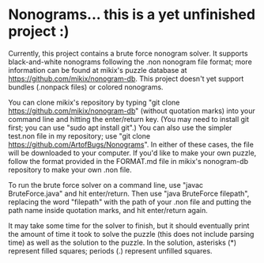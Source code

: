 # Nonograms... this is a yet unfinished project :)

Currently, this project contains a brute force nonogram solver. It supports
black-and-white nonograms following the .non nonogram file format; more
information can be found at mikix's puzzle database at
https://github.com/mikix/nonogram-db. This project doesn't yet support bundles
(.nonpack files) or colored nonograms.

You can clone mikix's repository by typing
"git clone https://github.com/mikix/nonogram-db" (without quotation marks)
into your command line and hitting the enter/return key. (You may need to
install git first; you can use "sudo apt install git".) You can also use the
simpler test.non file in my repository; use
"git clone https://github.com/ArtofBugs/Nonograms". In either of these cases,
the file will be downloaded to your computer. If you'd like to make your own
puzzle, follow the format provided in the FORMAT.md file in mikix's nonogram-db
repository to make your own .non file.

To run the brute force solver on a command line, use "javac BruteForce.java"
and hit enter/return. Then use "java BruteForce filepath", replacing the word
"filepath" with the path of your .non file and putting the path name inside
quotation marks, and hit enter/return again.

It may take some time for the solver to finish, but it should eventually print
the amount of time it took to solve the puzzle (this does not include parsing
time) as well as the solution to the puzzle. In the solution, asterisks (*)
represent filled squares; periods (.) represent unfilled squares.
